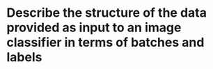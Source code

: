 # Describe the structure of the data provided as input to an image classifier in terms of batches and labels